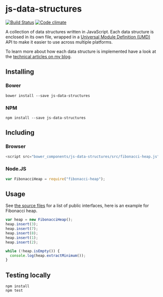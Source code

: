 # js-data-structures

[![Build Status](https://secure.travis-ci.org/Tyriar/js-data-structures.png)](http://travis-ci.org/Tyriar/js-data-structures)
[![Code climate](https://codeclimate.com/github/Tyriar/js-data-structures.png)](https://codeclimate.com/github/Tyriar/js-data-structures)

A collection of data structures written in JavaScript. Each data structure is enclosed in its own file, wrapped in a [Universal Module Definition (UMD)][1] API to make it easier to use across multiple platforms.

To learn more about how each data structure is implemented have a look at the [technical articles on my blog][2].

## Installing

### Bower

```
bower install --save js-data-structures
```

### NPM

```
npm install --save js-data-structures
```

## Including

### Browser

```javascript
<script src="bower_components/js-data-structures/src/fibonacci-heap.js"></script>
```

### Node.JS

```javascript
var FibonacciHeap = require("fibonacci-heap");
```

## Usage

See [the source files][3] for a list of public interfaces, here is an example for Fibonacci heap.

```javascript
var heap = new FibonacciHeap();
heap.insert(3);
heap.insert(7);
heap.insert(8);
heap.insert(1);
heap.insert(2);

while (!heap.isEmpty()) {
  console.log(heap.extractMinimum());
}
```

## Testing locally

```
npm install
npm test
```



[1]: https://github.com/umdjs/umd/blob/master/returnExportsGlobal.js
[2]: http://www.growingwiththeweb.com/p/explore.html?t=Data%20structure
[3]: https://github.com/Tyriar/js-data-structures/tree/master/src

